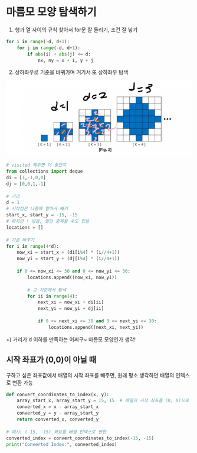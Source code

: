 # 마름모 모양 탐색하기

1. 행과 열 사이의 규칙 찾아서 for문 잘 돌리기, 조건 잘 넣기
```python
for i in range(-d, d+1):
    for j in range(-d, d+1):
        if abs(i) + abs(j) <= d:
            nx, ny = x + i, y + j
```


2. 상하좌우로 기준을 바꿔가며 거기서 또 상하좌우 탐색

<img src='./마름모 탐색.png'>

```python
# visited 해주면 더 좋겠지
from collections import deque
di = [1,-1,0,0]
dj = [0,0,1,-1]

# 거리
d = 1
# 시작점은 나중에 알아서 빼기
start_x, start_y = -15, -15
# 위치만 ! 넣음, 일단 중복될 수도 있음
locations = []

# 기준 바꾸기
for i in range(4*d):
    now_xi = start_x + (di[i%4] * (i//4+1))
    now_yi = start_y + (dj[i%4] * (i//4+1))

    if 0 <= now_xi <= 30 and 0 <= now_yi <= 30:
        locations.append((now_xi, now_yi))
        
        # 그 기준에서 탐색
        for ii in range(4):
            next_xi = now_xi + di[ii]
            next_yi = now_yi + dj[ii]

            if 0 <= next_xi <= 30 and 0 <= next_yi <= 30:
                locations.append((next_xi, next_yi))

```

+) 거리가 d 이하를 만족하는 어쩌구~ 마름모 모양인가 생각!


## 시작 좌표가 (0,0)이 아닐 때
구하고 싶은 좌표값에서 배열의 시작 좌표를 빼주면, 원래 평소 생각하던 배열의 인덱스로 변환 가능

```python
def convert_coordinates_to_index(x, y):
    array_start_x, array_start_y = 15, 15  # 배열의 시작 좌표를 (0, 0)으로 바꿀 수 있는 상쇄값을 더해줌
    converted_x = x - array_start_x
    converted_y = y - array_start_y
    return converted_x, converted_y

# 예시: (-15, -15) 좌표를 배열 인덱스로 변환
converted_index = convert_coordinates_to_index(-15, -15)
print("Converted Index:", converted_index)

```